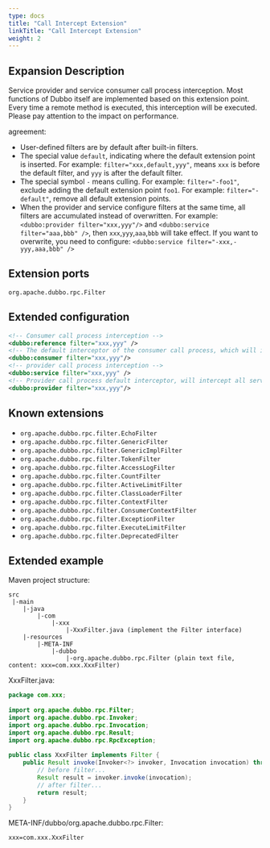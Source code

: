 ```yaml
---
type: docs
title: "Call Intercept Extension"
linkTitle: "Call Intercept Extension"
weight: 2
---
```


## Expansion Description

Service provider and service consumer call process interception. Most functions of Dubbo itself are implemented based on this extension point. Every time a remote method is executed, this interception will be executed. Please pay attention to the impact on performance.

agreement:

* User-defined filters are by default after built-in filters.
* The special value `default`, indicating where the default extension point is inserted. For example: `filter="xxx,default,yyy"`, means `xxx` is before the default filter, and `yyy` is after the default filter.
* The special symbol `-` means culling. For example: `filter="-foo1"`, exclude adding the default extension point `foo1`. For example: `filter="-default"`, remove all default extension points.
* When the provider and service configure filters at the same time, all filters are accumulated instead of overwritten. For example: `<dubbo:provider filter="xxx,yyy"/>` and `<dubbo:service filter="aaa,bbb" />`, then `xxx`,`yyy`,`aaa`,`bbb` will take effect. If you want to overwrite, you need to configure: `<dubbo:service filter="-xxx,-yyy,aaa,bbb" />`

## Extension ports

`org.apache.dubbo.rpc.Filter`

## Extended configuration

```xml
<!-- Consumer call process interception -->
<dubbo:reference filter="xxx,yyy" />
<!-- The default interceptor of the consumer call process, which will intercept all references -->
<dubbo:consumer filter="xxx,yyy"/>
<!-- provider call process interception -->
<dubbo:service filter="xxx,yyy" />
<!-- Provider call process default interceptor, will intercept all services -->
<dubbo:provider filter="xxx,yyy"/>
```

## Known extensions

* `org.apache.dubbo.rpc.filter.EchoFilter`
* `org.apache.dubbo.rpc.filter.GenericFilter`
* `org.apache.dubbo.rpc.filter.GenericImplFilter`
* `org.apache.dubbo.rpc.filter.TokenFilter`
* `org.apache.dubbo.rpc.filter.AccessLogFilter`
* `org.apache.dubbo.rpc.filter.CountFilter`
* `org.apache.dubbo.rpc.filter.ActiveLimitFilter`
* `org.apache.dubbo.rpc.filter.ClassLoaderFilter`
* `org.apache.dubbo.rpc.filter.ContextFilter`
* `org.apache.dubbo.rpc.filter.ConsumerContextFilter`
* `org.apache.dubbo.rpc.filter.ExceptionFilter`
* `org.apache.dubbo.rpc.filter.ExecuteLimitFilter`
* `org.apache.dubbo.rpc.filter.DeprecatedFilter`

## Extended example

Maven project structure:

```
src
 |-main
    |-java
        |-com
            |-xxx
                |-XxxFilter.java (implement the Filter interface)
    |-resources
        |-META-INF
            |-dubbo
                |-org.apache.dubbo.rpc.Filter (plain text file, content: xxx=com.xxx.XxxFilter)
```

XxxFilter.java:

```java
package com.xxx;
 
import org.apache.dubbo.rpc.Filter;
import org.apache.dubbo.rpc.Invoker;
import org.apache.dubbo.rpc.Invocation;
import org.apache.dubbo.rpc.Result;
import org.apache.dubbo.rpc.RpcException;
 
public class XxxFilter implements Filter {
    public Result invoke(Invoker<?> invoker, Invocation invocation) throws RpcException {
        // before filter...
        Result result = invoker.invoke(invocation);
        // after filter...
        return result;
    }
}
```

META-INF/dubbo/org.apache.dubbo.rpc.Filter:

```properties
xxx=com.xxx.XxxFilter
```